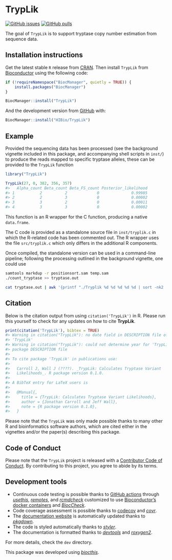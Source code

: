 
<!-- README.md is generated from README.Rmd. Please edit that file -->

# TrypLik

<!-- badges: start -->

[![GitHub
issues](https://img.shields.io/github/issues/HIBio/TrypLik)](https://github.com/HIBio/TrypLik/issues)
[![GitHub
pulls](https://img.shields.io/github/issues-pr/HIBio/TrypLik)](https://github.com/HIBio/TrypLik/pulls)
<!-- badges: end -->

The goal of `TrypLik` is to support tryptase copy number estimation from
sequence data.

## Installation instructions

Get the latest stable `R` release from
[CRAN](http://cran.r-project.org/). Then install `TrypLik` from
[Bioconductor](http://bioconductor.org/) using the following code:

``` r
if (!requireNamespace("BiocManager", quietly = TRUE)) {
    install.packages("BiocManager")
}

BiocManager::install("TrypLik")
```

And the development version from
[GitHub](https://github.com/HIBio/TrypLik) with:

``` r
BiocManager::install("HIBio/TrypLik")
```

## Example

Provided the sequencing data has been processed (see the background
vignette included in this package, and accompanying shell scripts in
`inst/`) to produce the reads mapped to specific tryptase alleles, these
can be provided to the `TrypLik` function

``` r
library("TrypLik")

TrypLik(27, 0, 382, 356, 357)
#>   Alpha_count Beta_count Beta_FS_count Posterior_likelihood
#> 1           2          2             0              0.99985
#> 2           2          3             0              0.00002
#> 3           3          2             0              0.00011
#> 4           3          3             0              0.00002
```

This function is an R wrapper for the C function, producing a native
`data.frame`.

The C code is provided as a standalone source file in `inst/tryplik.c`
in which the R-related code has been commented out. The R wrapper uses
the file `src/tryplik.c` which only differs in the additional R
components.

Once compiled, the standalone version can be used in a command-line
pipeline; following the processing outlined in the background vignette,
one could use

``` bash
samtools markdup -r positionsort.sam temp.sam
./count_tryptase >> tryptase.out

cat tryptase.out | awk '{printf "./Tryplik %d %d %d %d %d | sort -nk2 | tail -n 1\n", $6, $7, $8, $9, $10}'
```

## Citation

Below is the citation output from using `citation('TrypLik')` in R.
Please run this yourself to check for any updates on how to cite
**TrypLik**.

``` r
print(citation('TrypLik'), bibtex = TRUE)
#> Warning in citation("TrypLik"): no date field in DESCRIPTION file of package
#> 'TrypLik'
#> Warning in citation("TrypLik"): could not determine year for 'TrypLik' from
#> package DESCRIPTION file
#> 
#> To cite package 'TrypLik' in publications use:
#> 
#>   Carroll J, Wall J (????). _TrypLik: Calculates Tryptase Variant
#>   Likelihoods_. R package version 0.1.0.
#> 
#> A BibTeX entry for LaTeX users is
#> 
#>   @Manual{,
#>     title = {TrypLik: Calculates Tryptase Variant Likelihoods},
#>     author = {Jonathan Carroll and Jeff Wall},
#>     note = {R package version 0.1.0},
#>   }
```

Please note that the `TrypLik` was only made possible thanks to many
other R and bioinformatics software authors, which are cited either in
the vignettes and/or the paper(s) describing this package.

## Code of Conduct

Please note that the `TrypLik` project is released with a [Contributor
Code of Conduct](http://bioconductor.org/about/code-of-conduct/). By
contributing to this project, you agree to abide by its terms.

## Development tools

- Continuous code testing is possible thanks to [GitHub
  actions](https://www.tidyverse.org/blog/2020/04/usethis-1-6-0/)
  through *[usethis](https://CRAN.R-project.org/package=usethis)*,
  *[remotes](https://CRAN.R-project.org/package=remotes)*, and
  *[rcmdcheck](https://CRAN.R-project.org/package=rcmdcheck)* customized
  to use [Bioconductor’s docker
  containers](https://www.bioconductor.org/help/docker/) and
  *[BiocCheck](https://bioconductor.org/packages/3.16/BiocCheck)*.
- Code coverage assessment is possible thanks to
  [codecov](https://codecov.io/gh) and
  *[covr](https://CRAN.R-project.org/package=covr)*.
- The [documentation website](http://HIBio.github.io/TrypLik) is
  automatically updated thanks to
  *[pkgdown](https://CRAN.R-project.org/package=pkgdown)*.
- The code is styled automatically thanks to
  *[styler](https://CRAN.R-project.org/package=styler)*.
- The documentation is formatted thanks to
  *[devtools](https://CRAN.R-project.org/package=devtools)* and
  *[roxygen2](https://CRAN.R-project.org/package=roxygen2)*.

For more details, check the `dev` directory.

This package was developed using
*[biocthis](https://bioconductor.org/packages/3.16/biocthis)*.
